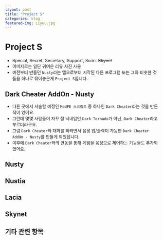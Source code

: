 ```yaml
---
layout: post
title: "Project S"
categories: blog
featured-img: Liyuu.jpg
---
```


# Project S
* Special, Secret, Secretary, Support, Sorin. <s>Skynet</s>
* 이미지로는 일단 귀여운 리유 사진 사용
* 예전부터 만들던 `Nusty`라는 앱으로부터 시작된 다른 프로그램 또는 그와 비슷한 것들을 하나로 묶어놓은게 `Project S`입니다.

## Dark Cheater AddOn - Nusty
* 다른 곳에서 서술할 예정인 `ModPE 스크립트` 중 하나인 `Dark Cheater`라는 것을 만든 적이 있어요.
* 그런데 몇몇 사람들이 자꾸 절 닉네임인 `Dark Tornado`가 아닌, `Dark Cheater`라고 부르더라구요.
* 그럼 `Dark Cheater`와 대화를 하라면서 음성 입/출력이 가능한 `Dark Cheater AddOn - Nusty`를 만들게 되었답니다.
* 이후에 `Dark Cheater`와의 연동을 통해 게임을 음성으로 제어하는 기능들도 추가되었어요.

## Nusty

## Nustia

## Lacia

## Skynet

## 기타 관련 항목